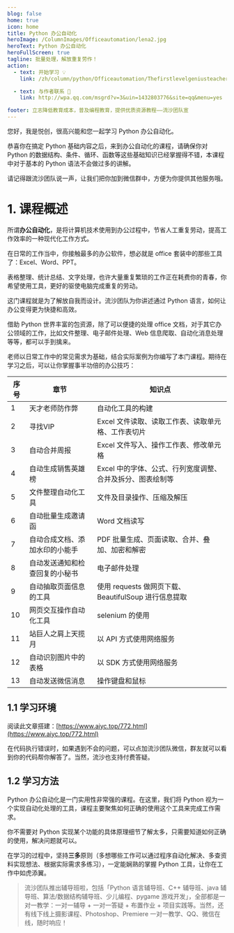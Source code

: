 ```yaml
---
blog: false
home: true
icon: home
title: Python 办公自动化
heroImage: /ColumnImages/Officeautomation/lena2.jpg
heroText: Python 办公自动化
heroFullScreen: true
tagline: 批量处理，解放重复劳作！
action:
  - text: 开始学习 💡
    link: /zh/column/python/Officeautomation/Thefirstlevelgeniusteachertopreventcheating

  - text: 与作者联系 👋
    link: http://wpa.qq.com/msgrd?v=3&uin=1432803776&site=qq&menu=yes

footer: 立志降低教育成本，普及编程教育，提供优质资源教程——流沙团队宣
---
```


您好，我是悦创，很高兴能和您一起学习 Python 办公自动化。


恭喜你在搞定 Python 基础内容之后，来到办公自动化的课程，请确保你对 Python 的数据结构、条件、循环、函数等这些基础知识已经掌握得不错，本课程中对于基本的 Python 语法不会做过多的讲解。

请记得跟流沙团队说一声，让我们把你加到微信群中，方便为你提供其他服务哦。



# 1. 课程概述

所谓**办公自动化**，是将计算机技术使用到办公过程中，节省人工重复劳动，提高工作效率的一种现代化工作方式。


在日常的工作当中，你接触最多的办公软件，想必就是 office 套装中的那些工具了：Excel、Word、PPT。


表格整理、统计总结、文字处理，也许大量重复繁琐的工作正在耗费你的青春，你希望使用工具，更好的驱使电脑完成重复的劳动。


这门课程就是为了解放自我而设计。流沙团队为你讲述通过 Python 语言，如何让办公变得更为快捷和高效。


借助 Python 世界丰富的包资源，除了可以便捷的处理 office 文档，对于其它办公领域的工作，比如文件整理、电子邮件处理、Web 信息爬取、自动化消息处理等等，都可以手到擒来。


老师以日常工作中的常见需求为基础，结合实际案例为你编写了本门课程。期待在学习之后，可以让你掌握事半功倍的办公技巧：

| 序号 | 章节 | 知识点 |
| --- | --- | --- |
| 1 | 天才老师防作弊 | 自动化工具的构建 |
| 2 | 寻找VIP | Excel 文件读取、读取工作表、读取单元格、工作表切片 |
| 3 | 自动合并周报 | Excel 文件写入、操作工作表、修改单元格 |
| 4 | 自动生成销售英雄榜 | Excel 中的字体、公式、行列宽度调整、合并及拆分、图表绘制等 |
| 5 | 文件整理自动化工具 | 文件及目录操作、压缩及解压 |
| 6 | 自动批量生成邀请函 | Word 文档读写 |
| 7 | 自动合成文档、添加水印的小能手 | PDF 批量生成、页面读取、合并、叠加、加密和解密 |
| 8 | 自动发送通知和检查回复的小秘书 | 电子邮件处理 |
| 9 | 自动抽取页面信息的工具 | 使用 requests 做网页下载、BeautifulSoup 进行信息提取 |
| 10 | 网页交互操作自动化工具 | selenium 的使用 |
| 11 | 站巨人之肩上天揽月 | 以 API 方式使用网络服务 |
| 12 | 自动识别图片中的表格 | 以 SDK 方式使用网络服务 |
| 13 | 自动发送微信消息 | 操作键盘和鼠标 |



## 1.1 学习环境

阅读此文章搭建：[https://www.aiyc.top/772.html](https://www.aiyc.top/772.html)


在代码执行错误时，如果遇到不会的问题，可以点加流沙团队微信，群友就可以看到你的代码帮你解答了。当然，流沙也支持付费答疑。



## 1.2 学习方法

Python 办公自动化是一门实用性非常强的课程。在这里，我们将 Python 视为一个实现自动化处理的工具，课程主要聚焦如何正确的使用这个工具来完成工作需求。


你不需要对 Python 实现某个功能的具体原理细节了解太多，只需要知道如何正确的使用，解决问题就可以。

在学习的过程中，坚持**三多**原则（多想哪些工作可以通过程序自动化解决、多查资料实现想法、根据实际需求多练习），一定能娴熟的掌握 Python 工具，让你在工作中如虎添翼。




> 流沙团队推出辅导班啦，包括「Python 语言辅导班、C++ 辅导班、java 辅导班、算法/数据结构辅导班、少儿编程、pygame 游戏开发」，全部都是一对一教学：一对一辅导 + 一对一答疑 + 布置作业 + 项目实践等。当然，还有线下线上摄影课程、Photoshop、Premiere 一对一教学、QQ、微信在线，随时响应！
